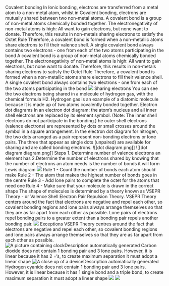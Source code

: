 Covalent bonding
	In Ionic bonding, electrons are transferred from a metal atom to a non-metal atom, whilst in Covalent bonding, electrons are mutually shared between two non-metal atoms.
	A covalent bond is a group of non-metal atoms chemically bonded together. 
	 The electronegativity of non-metal atoms is high: All want to gain electrons, but none want to donate. Therefore, this results in non-metals sharing electrons to satisfy the Octet Rule
	Therefore, a covalent bond is formed when a non-metallic atoms share electrons to fill their valence shell.
	A single covalent bond always contains two electrons - one from each of the two atoms participating in the bond 
	A covalent bond is a group of non-metal atoms chemically bonded together.
	The electronegativity of non-metal atoms is high: All want to gain electrons, but none want to donate. Therefore, this results in non-metals sharing electrons to satisfy the Octet Rule Therefore, a covalent bond is formed when a non-metallic atoms share electrons to fill their valence shell.
	A single covalent bond always contains two electrons - one from each of the two atoms participating in the bond
	![](https://lh7-us.googleusercontent.com/sCQozuACh1o8kHkvjZCuuSqPz9c_7Q1gwB9kqPG16ylFkkKHqMBNzLmJDZ5ygiCesMy4giOVKECIZUesJ9MJ9KN2oHG2mJkMPfl4iBBv8I3byA8wSTs-QEuFYIqDPxAcbLNh3Bs3wL7Uo2rePIGXf6wVBZwDyU88=s2048)
	Sharing electrons
		You can see the two electrons being shared in a molecule of hydrogen gas, with the chemical formula H2.
			Hydrogen gas is an example of a diatomic molecule because it is made up of two atoms covalently bonded together.
	Electron dot diagrams
		In an electron dot diagram: 
			the atom’s nucleus and all inner shell electrons are replaced by its element symbol. (Note: The inner shell electrons do not participate in the bonding.)
			he outer shell electrons (valence electrons) are represented by dots or small crosses around the symbol in a square arrangement.
		In the electron dot diagram for nitrogen, the two dots arranged as a pair represent non-bonding electrons or lone pairs. The three that appear as single dots (unpaired) are available for sharing and are called bonding electrons.
		![[dot diagram.png]]
		![[dot diagram diagram.png]]
		Steps
			1. Determine number of valence electrons an element has
			2.Determine the number of electrons shared by knowing that the number of electrons an atom needs is the number of bonds it will form
		Lewis diagram
			![](https://lh7-us.googleusercontent.com/KYrYt-LGSkzO-Jw0a1WjsvpCqEOpVnPZ72Q6DeqywER6S_kIJu66QcuXY1_uOD2Qv0WKJdaxv1NvWWMaG8704P50Pu1NhXWUAOzlTXqGMAsSJjnYqJl7Lv3dNgCHAR_v-pDNMEVp-u5Y95rwSl7uLZaaOA=s2048)
			Rule 1 - Count the number of bonds each atom should make
			Rule 2 - The atom that makes the highest number of bonds goes in the centre
			Rule 3 - Add lone pairs to complete the octet for the atoms that need one
			Rule 4 - Make sure that your molecule is drawn in the correct shape
				The shape of molecules is determined by a theory known as VSEPR Theory - or Valence Shell Electron Pair Repulsion Theory.
				VSEPR Theory centers around the fact that electrons are negative and repel each other, so covalent bonding regions and lone pairs always arrange themselves so that they are as far apart from each other as possible.
				Lone pairs of electrons repel bonding pairs to a greater extent than a bonding pair repels another bonding pair. 
				![](https://lh7-us.googleusercontent.com/J0hYm7n2qT_I_XUSYb8G6Rz8rmvroJaudp20UGFmCY6is6MpK_VY1SX8EP4Z70AHj-BSKqamegxCn7BHDiWdX29qbG-jMvDpkM5ZBHMa2sXYPu6IfHpzS9qZHexGjrEWZFXD3Ie5AsKVLh6wfYfnzq1pmQ=s2048)
				Exceptions
					VSEPR Theory centres around the fact that electrons are negative and repel each other, so covalent bonding regions and lone pairs always arrange themselves so that they are as far apart from each other as possible.
					![A picture containing clockDescription automatically generated](https://lh7-us.googleusercontent.com/HqPSlj0OA6RB2pOqgPiKvSLqz4mO_MeE_38FecG6xbRsB-5IEdJhUIgo2SNGWeSaPW3baKoSGNzd-IuiO5aMvQ460d_HR86FjL6LpBYX5AUQGDRmWkbi8YE_8KSnj1sD-Pz9rUQxBII6BIJFyOnxjyAZjzAHqQvx=s2048)
					Carbon dioxide does not contain 1 bonding pair and 3 lone pairs. However, it is linear because it has 2 =‘s, to create maximum separation it must adopt a linear shape
					![A close up of a deviceDescription automatically generated](https://lh7-us.googleusercontent.com/_XnScbfrvUMoGqwfBEJj6YQ6pztmhy0CZteDZset70NvQpszy0u2vg6RTBaG5Li3Mmij5lGAGNHnDtA_C_V78zDg3fSf5nUGplw7YcZhpviUezI-xi7UFPn4EWJD3lf_5irQS5RLWBR12Fww-oES5gkqSmThb17O=s2048)
					Hydrogen cyanide does not contain 1 bonding pair and 3 lone pairs. However, it is linear because it has 1 single bond and a triple bond, to create maximum separation it must adopt a linear shape
			![](https://lh7-us.googleusercontent.com/u50HtwQKwyliYYHuKvEgnNUnzqS5fNv8hi7anPYABs9F4BUM9V2Hl3HpOw5ai_beJiHcgZkdzjIbgIIsbKZkFYp7-FDB9JQD3PTW-DZdgXyFbD8aFR8xOs8KcqW8_lgGYG-SgvPzUK8XBJW3-WRPZy6rMA=s2048)
			![](https://lh7-us.googleusercontent.com/NPJAz-UJShfmER_p_srnOdjJqAXtvQl9XChD-4ehIXTsjrR9PlMwd7ilPGMQZeU_qOJgRAnumtWhfHCJZD3I78Rv3xbU7fmI4sXVgVpG1w3oRGfT7J6_EOWfdWQTPBs4RSTa0BMcG14YCUH70lGn_YmKGA=s2048)






		







